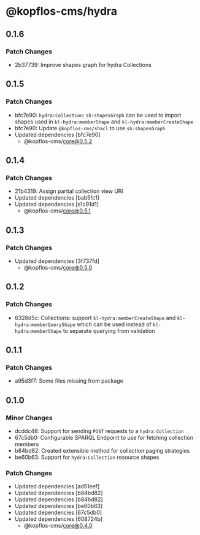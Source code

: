 # @kopflos-cms/hydra

## 0.1.6

### Patch Changes

- 2b37739: Improve shapes graph for hydra Collections

## 0.1.5

### Patch Changes

- bfc7e90: `hydra:Collection`: `sh:shapesGraph` can be used to import shapes used in `kl-hydra:memberShape` and `kl-hydra:memberCreateShape`
- bfc7e90: Update `@kopflos-cms/shacl` to use `sh:shapesGraph`
- Updated dependencies [bfc7e90]
  - @kopflos-cms/core@0.5.2

## 0.1.4

### Patch Changes

- 21b4319: Assign partial collection view URI
- Updated dependencies [bab5fc1]
- Updated dependencies [e1c91d1]
  - @kopflos-cms/core@0.5.1

## 0.1.3

### Patch Changes

- Updated dependencies [3f737fd]
  - @kopflos-cms/core@0.5.0

## 0.1.2

### Patch Changes

- 6328d5c: Collections: support `kl-hydra:memberCreateShape` and `kl-hydra:memberQueryShape` which can be used instead of `kl-hydra:memberShape` to separate querying from validation

## 0.1.1

### Patch Changes

- a95d3f7: Some files missing from package

## 0.1.0

### Minor Changes

- dcddc48: Support for sending `POST` requests to a `hydra:Collection`
- 67c5db0: Configurable SPARQL Endpoint to use for fetching collection members
- b84bd82: Created extensible method for collection paging strategies
- be60b63: Support for `hydra:Collection` resource shapes

### Patch Changes

- Updated dependencies [ad51eef]
- Updated dependencies [b84bd82]
- Updated dependencies [b84bd82]
- Updated dependencies [be60b63]
- Updated dependencies [67c5db0]
- Updated dependencies [608724b]
  - @kopflos-cms/core@0.4.0
